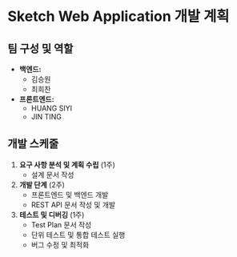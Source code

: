 # **Sketch Web Application 개발 계획**

## **팀 구성 및 역할**

- **백엔드:**
    - 김승원
    - 최희찬
- **프론트엔드:**
    - HUANG SIYI
    - JIN TING

## **개발 스케줄**

1. **요구 사항 분석 및 계획 수립** (1주)
    - 설계 문서 작성
2. **개발 단계** (2주)
    - 프론트엔드 및 백엔드 개발
    - REST API 문서 작성 및 개발
3. **테스트 및 디버깅** (1주)
    - Test Plan 문서 작성
    - 단위 테스트 및 통합 테스트 실행
    - 버그 수정 및 최적화

